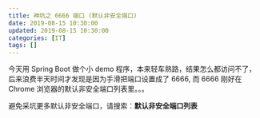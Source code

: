 ```yaml
---
title: 神坑之 6666 端口 (默认非安全端口)
date: 2019-08-15 10:30:00
updated: 2019-08-15 10:30:00
categories: [IT]
tags: []
---
```


今天用 Spring Boot 做个小 demo 程序，本来轻车熟路，结果怎么都访问不了，后来浪费半天时间才发现是因为手滑把端口设置成了 6666, 而 6666 刚好在 Chrome 浏览器的默认非安全端口列表里。。。

避免采坑更多默认非安全端口，请搜索：**默认非安全端口列表**

